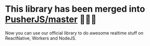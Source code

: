 # This library has been merged into [PusherJS/master](https://github.com/pusher/pusher-js) 🎉🎉🎉

Now you can use our official library to do awesome realtime stuff on ReactNative, Workers and NodeJS.